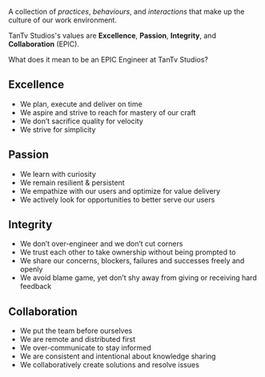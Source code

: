 A collection of _practices_, _behaviours_, and _interactions_ that make up the culture of our work environment.

TanTv Studios's values are **Excellence**, **Passion**, **Integrity**, and **Collaboration** (EPIC).

What does it mean to be an EPIC Engineer at TanTv Studios?

## Excellence

- We plan, execute and deliver on time
- We aspire and strive to reach for mastery of our craft
- We don’t sacrifice quality for velocity
- We strive for simplicity

## Passion

- We learn with curiosity
- We remain resilient & persistent
- We empathize with our users and optimize for value delivery
- We actively look for opportunities to better serve our users

## Integrity

- We don’t over-engineer and we don’t cut corners
- We trust each other to take ownership without being prompted to
- We share our concerns, blockers, failures and successes freely and openly
- We avoid blame game, yet don’t shy away from giving or receiving hard feedback

## Collaboration

- We put the team before ourselves
- We are remote and distributed first
- We over-communicate to stay informed
- We are consistent and intentional about knowledge sharing
- We collaboratively create solutions and resolve issues
